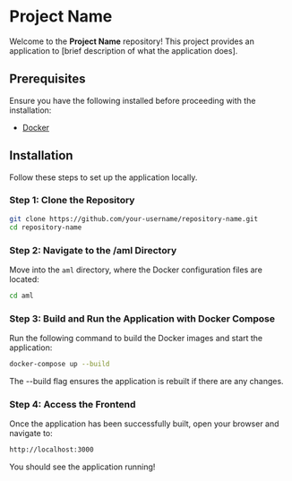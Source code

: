 # Project Name

Welcome to the **Project Name** repository! This project provides an application to [brief description of what the application does].


## Prerequisites

Ensure you have the following installed before proceeding with the installation:

- [Docker](https://www.docker.com/products/docker-desktop/)

## Installation

Follow these steps to set up the application locally.

### Step 1: Clone the Repository

```bash
git clone https://github.com/your-username/repository-name.git
cd repository-name
```

### Step 2: Navigate to the /aml Directory

Move into the `aml` directory, where the Docker configuration files are located:

```bash
cd aml
```

### Step 3: Build and Run the Application with Docker Compose

Run the following command to build the Docker images and start the application:

```bash
docker-compose up --build
```
The --build flag ensures the application is rebuilt if there are any changes.


### Step 4: Access the Frontend

Once the application has been successfully built, open your browser and navigate to:

```bash
http://localhost:3000
```
You should see the application running!
